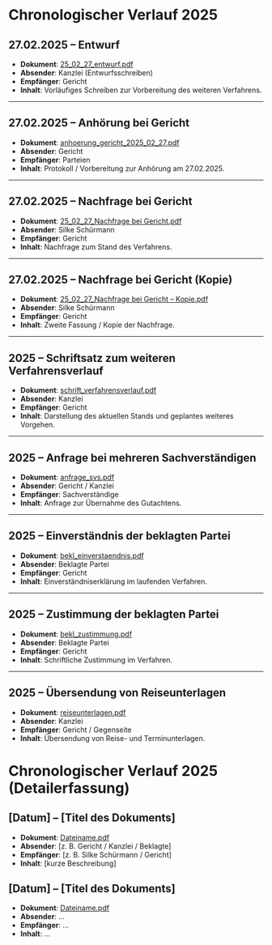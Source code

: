 # Chronologischer Verlauf 2025

## 27.02.2025 – Entwurf
- **Dokument**: [25_02_27_entwurf.pdf](../verfahren/25_02_27_entwurf.pdf)  
- **Absender**: Kanzlei (Entwurfsschreiben)  
- **Empfänger**: Gericht  
- **Inhalt**: Vorläufiges Schreiben zur Vorbereitung des weiteren Verfahrens.  

---

## 27.02.2025 – Anhörung bei Gericht
- **Dokument**: [anhoerung_gericht_2025_02_27.pdf](../verfahren/anhoerung_gericht_2025_02_27.pdf)  
- **Absender**: Gericht  
- **Empfänger**: Parteien  
- **Inhalt**: Protokoll / Vorbereitung zur Anhörung am 27.02.2025.  

---

## 27.02.2025 – Nachfrage bei Gericht
- **Dokument**: [25_02_27_Nachfrage bei Gericht.pdf](../verfahren/25_02_27_Nachfrage%20bei%20Gericht.pdf)  
- **Absender**: Silke Schürmann  
- **Empfänger**: Gericht  
- **Inhalt**: Nachfrage zum Stand des Verfahrens.  

---

## 27.02.2025 – Nachfrage bei Gericht (Kopie)
- **Dokument**: [25_02_27_Nachfrage bei Gericht – Kopie.pdf](../verfahren/25_02_27_Nachfrage%20bei%20Gericht%20-%20Kopie.pdf)  
- **Absender**: Silke Schürmann  
- **Empfänger**: Gericht  
- **Inhalt**: Zweite Fassung / Kopie der Nachfrage.  

---

## 2025 – Schriftsatz zum weiteren Verfahrensverlauf
- **Dokument**: [schrift_verfahrensverlauf.pdf](../verfahren/schrift_verfahrensverlauf.pdf)  
- **Absender**: Kanzlei  
- **Empfänger**: Gericht  
- **Inhalt**: Darstellung des aktuellen Stands und geplantes weiteres Vorgehen.  

---

## 2025 – Anfrage bei mehreren Sachverständigen
- **Dokument**: [anfrage_svs.pdf](../verfahren/anfrage_svs.pdf)  
- **Absender**: Gericht / Kanzlei  
- **Empfänger**: Sachverständige  
- **Inhalt**: Anfrage zur Übernahme des Gutachtens.  

---

## 2025 – Einverständnis der beklagten Partei
- **Dokument**: [bekl_einverstaendnis.pdf](../verfahren/bekl_einverstaendnis.pdf)  
- **Absender**: Beklagte Partei  
- **Empfänger**: Gericht  
- **Inhalt**: Einverständniserklärung im laufenden Verfahren.  

---

## 2025 – Zustimmung der beklagten Partei
- **Dokument**: [bekl_zustimmung.pdf](../verfahren/bekl_zustimmung.pdf)  
- **Absender**: Beklagte Partei  
- **Empfänger**: Gericht  
- **Inhalt**: Schriftliche Zustimmung im Verfahren.  

---

## 2025 – Übersendung von Reiseunterlagen
- **Dokument**: [reiseunterlagen.pdf](../verfahren/reiseunterlagen.pdf)  
- **Absender**: Kanzlei  
- **Empfänger**: Gericht / Gegenseite  
- **Inhalt**: Übersendung von Reise- und Terminunterlagen.  
# Chronologischer Verlauf 2025 (Detailerfassung)

## [Datum] – [Titel des Dokuments]
- **Dokument**: [Dateiname.pdf](../verfahren/[Dateiname].pdf)  
- **Absender**: [z. B. Gericht / Kanzlei / Beklagte]  
- **Empfänger**: [z. B. Silke Schürmann / Gericht]  
- **Inhalt**: [kurze Beschreibung]

## [Datum] – [Titel des Dokuments]
- **Dokument**: [Dateiname.pdf](../verfahren/[Dateiname].pdf)  
- **Absender**: …  
- **Empfänger**: …  
- **Inhalt**: …
